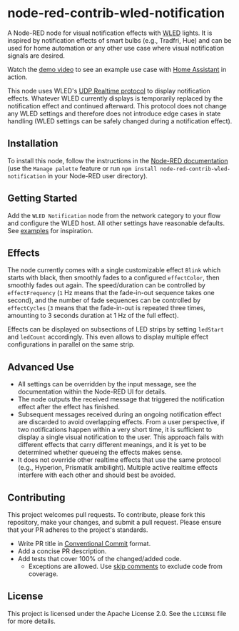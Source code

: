 # node-red-contrib-wled-notification

A Node-RED node for visual notification effects with [WLED](https://kno.wled.ge/) lights. It is inspired by notification effects of smart bulbs (e.g., Tradfri, Hue) and can be used for home automation or any other use case where visual notification signals are desired.

Watch the [demo video](https://youtu.be/AdlwtjTB3xg) to see an example use case with [Home Assistant](https://www.home-assistant.io/) in action.

This node uses WLED's [UDP Realtime protocol](https://kno.wled.ge/interfaces/udp-realtime/) to display notification effects. Whatever WLED currently displays is temporarily replaced by the notification effect and continued afterward. This protocol does not change any WLED settings and therefore does not introduce edge cases in state handling (WLED settings can be safely changed during a notification effect).

## Installation

To install this node, follow the instructions in the [Node-RED documentation](https://nodered.org/docs/user-guide/runtime/adding-nodes) (use the `Manage palette` feature or run `npm install node-red-contrib-wled-notification` in your Node-RED user directory).

## Getting Started

Add the `WLED Notification` node from the network category to your flow and configure the WLED host. All other settings have reasonable defaults. See [examples](examples/examples.md) for inspiration.

## Effects

The node currently comes with a single customizable effect `Blink` which starts with black, then smoothly fades to a configured `effectColor`, then smoothly fades out again. The speed/duration can be controlled by `effectFrequency` (`1` Hz means that the fade-in-out sequence takes one second), and the number of fade sequences can be controlled by `effectCycles` (`3` means that the fade-in-out is repeated three times, amounting to 3 seconds duration at 1 Hz of the full effect).

Effects can be displayed on subsections of LED strips by setting `ledStart` and `ledCount` accordingly. This even allows to display multiple effect configurations in parallel on the same strip.

## Advanced Use

- All settings can be overridden by the input message, see the documentation within the Node-RED UI for details.
- The node outputs the received message that triggered the notification effect after the effect has finished.
- Subsequent messages received during an ongoing notification effect are discarded to avoid overlapping effects. From a user perspective, if two notifications happen within a very short time, it is sufficient to display a single visual notification to the user. This approach fails with different effects that carry different meanings, and it is yet to be determined whether queueing the effects makes sense.
- It does not override other realtime effects that use the same protocol (e.g., Hyperion, Prismatik ambilight). Multiple active realtime effects interfere with each other and should best be avoided.

## Contributing

This project welcomes pull requests. To contribute, please fork this repository, make your changes, and submit a pull request. Please ensure that your PR adheres to the project's standards.

- Write PR title in [Conventional Commit](https://www.conventionalcommits.org/en/v1.0.0/) format.
- Add a concise PR description.
- Add tests that cover 100% of the changed/added code.
  - Exceptions are allowed. Use [skip comments](https://github.com/gotwarlost/istanbul/blob/master/ignoring-code-for-coverage.md) to exclude code from coverage.

## License

This project is licensed under the Apache License 2.0. See the `LICENSE` file for more details.

